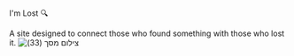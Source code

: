 I'm Lost 🔍

A site designed to connect those who found something with those who lost it.
![‏‏צילום מסך (33)](https://user-images.githubusercontent.com/108229932/180273854-36cce7c0-458a-4ba7-bfd7-705d79c6c2fd.png)


